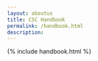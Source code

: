 ```yaml
---
layout: aboutus
title: CSC Handbook
permalink: /handbook.html
description:
---
```


{% include handbook.html %}
